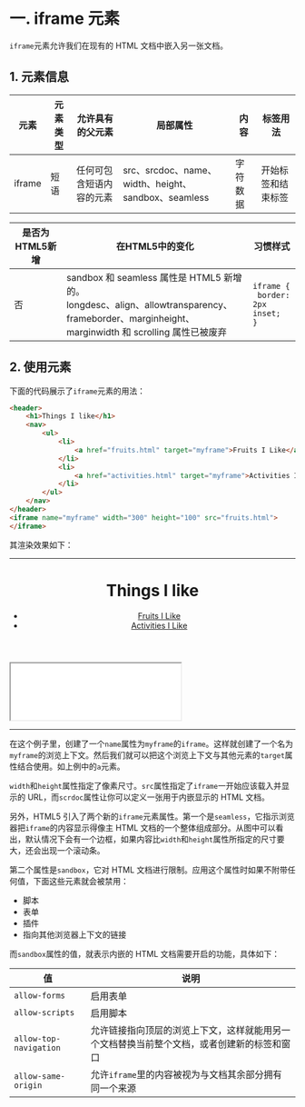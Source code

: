 # 一. iframe 元素

`iframe`元素允许我们在现有的 HTML 文档中嵌入另一张文档。

## 1. 元素信息

| 元素   | 元素类型 | 允许具有的父元素         | 局部属性                                            | 内容     | 标签用法           |
| ------ | -------- | ------------------------ | --------------------------------------------------- | -------- | ------------------ |
| iframe | 短语     | 任何可包含短语内容的元素 | src、srcdoc、name、width、height、sandbox、seamless | 字符数据 | 开始标签和结束标签 |

| 是否为HTML5新增 | 在HTML5中的变化                                              | 习惯样式                                                     |
| --------------- | ------------------------------------------------------------ | ------------------------------------------------------------ |
| 否              | sandbox 和 seamless 属性是 HTML5 新增的。<br />longdesc、align、allowtransparency、frameborder、marginheight、marginwidth 和 scrolling 属性已被废弃 | <pre><code>iframe {<br />    border: 2px inset;<br />}</code></pre> |

## 2. 使用元素

下面的代码展示了`iframe`元素的用法：

```html
<header>
	<h1>Things I like</h1>
	<nav>
		<ul>
			<li>
				<a href="fruits.html" target="myframe">Fruits I Like</a>
			</li>
			<li>
				<a href="activities.html" target="myframe">Activities I Like</a>
			</li>
		</ul>
	</nav>
</header>
<iframe name="myframe" width="300" height="100" src="fruits.html">
</iframe>
```

其渲染效果如下：

****

<header>
	<h1>Things I like</h1>
	<nav>
		<ul>
			<li>
				<a href="/HTML5/嵌入内容/嵌入另一张HTML文档/html/fruits.html" target="myframe">Fruits I Like</a>
			</li>
			<li>
				<a href="/HTML5/嵌入内容/嵌入另一张HTML文档/html/activities.html" target="myframe">Activities I Like</a>
			</li>
		</ul>
	</nav>
</header>
<iframe name="myframe" width="300" height="100" src="HTML5/嵌入内容/嵌入另一张HTML文档/html/fruits.html">
</iframe>


****

在这个例子里，创建了一个`name`属性为`myframe`的`iframe`。这样就创建了一个名为`myframe`的浏览上下文。然后我们就可以把这个浏览上下文与其他元素的`target`属性结合使用。如上例中的`a`元素。

`width`和`height`属性指定了像素尺寸。`src`属性指定了`iframe`一开始应该载入并显示的 URL，而`scrdoc`属性让你可以定义一张用于内嵌显示的 HTML 文档。

另外，HTML5 引入了两个新的`iframe`元素属性。第一个是`seamless`，它指示浏览器把`iframe`的内容显示得像主 HTML 文档的一个整体组成部分。从图中可以看出，默认情况下会有一个边框，如果内容比`width`和`height`属性所指定的尺寸要大，还会出现一个滚动条。

第二个属性是`sandbox`，它对 HTML 文档进行限制。应用这个属性时如果不附带任何值，下面这些元素就会被禁用：

- 脚本
- 表单
- 插件
- 指向其他浏览器上下文的链接

而`sandbox`属性的值，就表示内嵌的 HTML 文档需要开启的功能，具体如下：

| 值                     | 说明                                                         |
| ---------------------- | ------------------------------------------------------------ |
| `allow-forms`          | 启用表单                                                     |
| `allow-scripts`        | 启用脚本                                                     |
| `allow-top-navigation` | 允许链接指向顶层的浏览上下文，这样就能用另一个文档替换当前整个文档，或者创建新的标签和窗口 |
| `allow-same-origin`    | 允许`iframe`里的内容被视为与文档其余部分拥有同一个来源       |

